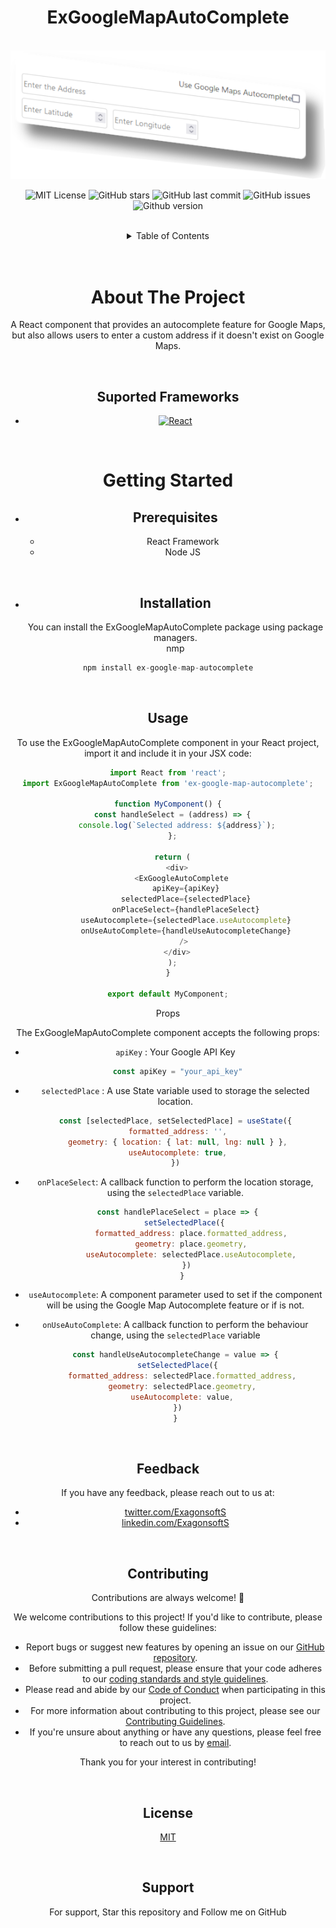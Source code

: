 <!-- PROJECT LOGO -->
<h1 align="center">ExGoogleMapAutoComplete</h1>
<br />
<div align="center">
  <a href="https://github.com/exagonsoft/ExGoogleMapAutoComplete">
    <img src="./Resourcess/banner.png" alt="Logo" width="auto" height="auto">
  </a>


![MIT License](https://img.shields.io/github/license/exagonsoft/ExGoogleMapAutoComplete)
![GitHub stars](https://img.shields.io/github/stars/exagonsoft/ExGoogleMapAutoComplete?style=flat)
![GitHub last commit](https://img.shields.io/github/last-commit/exagonsoft/ExGoogleMapAutoComplete)
![GitHub issues](https://img.shields.io/github/issues/exagonsoft/ExGoogleMapAutoComplete)
![Github version](https://img.shields.io/github/package-json/v/exagonsoft/ExGoogleMapAutoComplete/main)

<!-- CONTENT -->
<br />

<details>
  <summary>Table of Contents</summary>
  <ol>
    <li>
      <a href="#about-the-project">About The Project</a>
      <ul>
        <li><a href="#Suported-Frameworks">Supported Frameworks</a></li>
      </ul>
    </li>
    <li>
      <a href="#getting-started">Getting Started</a>
      <ul>
        <li><a href="#prerequisites">Prerequisites</a></li>
        <li><a href="#installation">Installation</a></li>
      </ul>
    </li>
    <li><a href="#usage">Usage</a></li>
    <li><a href="#contributing">Contributing</a></li>
    <li><a href="#license">License</a></li>
    <li><a href="#contact">Contact</a></li>
  </ol>
</details>
<br />

<!-- ABOUT THE PROJECT -->
<br />

# About The Project

A React component that provides an autocomplete feature for Google Maps, <br />
but also allows users to enter a custom address if it doesn't exist on Google Maps.

<!-- SUPPORTED FRAMEWORKS -->
<br />

## Suported Frameworks
  * [![React][React.js]][React-url]

<!-- GETTING STARTED -->
<br />

# Getting Started

<!-- PREREQUISITES -->


* ## Prerequisites
  * React Framework
  * Node JS

<!-- INSTALL -->
<br />

* ## Installation
  You can install the ExGoogleMapAutoComplete package using package managers.<br />
nmp
```js
npm install ex-google-map-autocomplete
```

<!-- USAGE -->
<br />

## Usage
To use the ExGoogleMapAutoComplete component in your React project, import it and include it in your JSX code:

```js
import React from 'react';
import ExGoogleMapAutoComplete from 'ex-google-map-autocomplete';

function MyComponent() {
  const handleSelect = (address) => {
    console.log(`Selected address: ${address}`);
  };

  return (
    <div>
      <ExGoogleAutoComplete
        apiKey={apiKey}
        selectedPlace={selectedPlace}
        onPlaceSelect={handlePlaceSelect}
        useAutocomplete={selectedPlace.useAutocomplete}
        onUseAutoComplete={handleUseAutocompleteChange}
       />
    </div>
  );
}

export default MyComponent;
```

Props

The ExGoogleMapAutoComplete component accepts the following props:

* `apiKey` : Your Google API Key
   ```js
    const apiKey = "your_api_key"
   ```
* `selectedPlace` : A use State variable used to storage the selected location.
   ```js
   const [selectedPlace, setSelectedPlace] = useState({
    formatted_address: '',
    geometry: { location: { lat: null, lng: null } },
    useAutocomplete: true,
  })
   ```

* `onPlaceSelect`: A callback function to perform the location storage, using the `selectedPlace` variable.
   ```js
    const handlePlaceSelect = place => {
       setSelectedPlace({
          formatted_address: place.formatted_address,
          geometry: place.geometry,
          useAutocomplete: selectedPlace.useAutocomplete,
        })
      }
   ```

* `useAutocomplete`: A component parameter used to set if the component will be using the Google Map Autocomplete feature or if is not.
* `onUseAutoComplete`: A callback function to perform the behaviour change, using the `selectedPlace` variable
   ```js
   const handleUseAutocompleteChange = value => {
    setSelectedPlace({
      formatted_address: selectedPlace.formatted_address,
      geometry: selectedPlace.geometry,
      useAutocomplete: value,
    })
  }
   ```

<!-- FEEDBACK -->
<br />

## Feedback

If you have any feedback, please reach out to us at: <br/>
* [twitter.com/ExagonsoftS](https://twitter.com/ExagonsoftS)<br />
* [linkedin.com/ExagonsoftS](https://www.linkedin.com/in/msc-alvaro-raul-martin-peraza-165114210)

<!-- CONTRIBUTING -->
<br />

## Contributing

Contributions are always welcome! 👏

We welcome contributions to this project! If you'd like to contribute, please follow these guidelines:

- Report bugs or suggest new features by opening an issue on our [GitHub repository](https://github.com/your-repo-name).
- Before submitting a pull request, please ensure that your code adheres to our [coding standards and style guidelines](/style_guide.md).
- Please read and abide by our [Code of Conduct](/CODE_OF_CONDUCT.md) when participating in this project.
- For more information about contributing to this project, please see our [Contributing Guidelines](/CONTRIBUTING.md).
- If you're unsure about anything or have any questions, please feel free to reach out to us by [email](mailto:example@example.com).

Thank you for your interest in contributing!


<!-- LICENSE -->
<br />

## License

[MIT](/Resourcess/license.txt)

<!-- SUPPORT -->
<br />

## Support

For support, Star this repository and Follow me on GitHub


<!-- MARKDOWN LINKS & IMAGES -->
<!-- https://www.markdownguide.org/basic-syntax/#reference-style-links -->
[contributors-shield]: https://img.shields.io/github/contributors/exagonsoft/AltherA-Landing-Page.svg?style=plastic
[contributors-url]: https://github.com/exagonsoft/AltherA-Landing-Page/graphs/contributors
[forks-shield]: https://img.shields.io/github/forks/exagonsoft/AltherA-Landing-Page.svg?style=plastic
[forks-url]: https://github.com/exagonsoft/AltherA-Landing-Page/network/members
[stars-shield]: https://img.shields.io/github/stars/exagonsoft/AltherA-Landing-Page.svg?style=plastic
[stars-url]: https://github.com/exagonsoft/AltherA-Landing-Page/stargazers
[issues-shield]: https://img.shields.io/github/issues/exagonsoft/AltherA-Landing-Page.svg?style=plastic
[issues-url]: https://github.com/exagonsoft/AltherA-Landing-Page/issues
[license-shield]: https://img.shields.io/github/license/exagonsoft/AltherA-Landing-Page.svg?style=plastic
[license-url]: https://github.com/exagonsoft/AltherA-Landing-Page/blob/master/LICENSE.txt
[linkedin-shield]: https://img.shields.io/badge/-LinkedIn-black.svg?style=plastic&logo=linkedin&colorB=555
[linkedin-url]: https://linkedin.com/in/linkedin_username
[product-screenshot]: images/screenshot.png
[Next.js]: https://img.shields.io/badge/next.js-000000?style=plastic&logo=nextdotjs&logoColor=white
[Next-url]: https://nextjs.org/
[React.js]: https://img.shields.io/badge/React-20232A?style=plastic&logo=react&logoColor=61DAFB
[React-url]: https://reactjs.org/
[Vue.js]: https://img.shields.io/badge/Vue.js-35495E?style=plastic&logo=vuedotjs&logoColor=4FC08D
[Vue-url]: https://vuejs.org/
[Angular.io]: https://img.shields.io/badge/Angular-DD0031?style=plastic&logo=angular&logoColor=white
[Angular-url]: https://angular.io/
[Svelte.dev]: https://img.shields.io/badge/Svelte-4A4A55?style=plastic&logo=svelte&logoColor=FF3E00
[Svelte-url]: https://svelte.dev/
[Laravel.com]: https://img.shields.io/badge/Laravel-FF2D20?style=plastic&logo=laravel&logoColor=white
[Laravel-url]: https://laravel.com
[Bootstrap.com]: https://img.shields.io/badge/Bootstrap-563D7C?style=plastic&logo=bootstrap&logoColor=white
[Bootstrap-url]: https://getbootstrap.com
[JQuery.com]: https://img.shields.io/badge/jQuery-0769AD?style=plastic&logo=jquery&logoColor=white
[JQuery-url]: https://jquery.com 